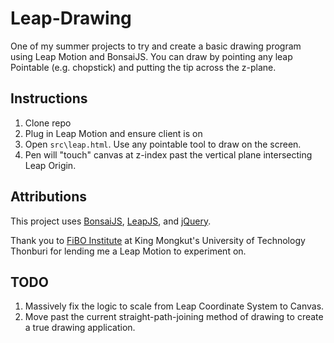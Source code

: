 # Leap-Drawing

One of my summer projects to try and create a basic drawing program using Leap Motion and BonsaiJS.
You can draw by pointing any leap Pointable (e.g. chopstick) and putting the tip across the z-plane.

## Instructions

1. Clone repo
2. Plug in Leap Motion and ensure client is on
3. Open ```src\leap.html```. Use any pointable tool to draw on the screen. 
4. Pen will "touch" canvas at z-index past the vertical plane intersecting Leap Origin. 

## Attributions

This project uses [BonsaiJS](https://bonsaijs.org/), [LeapJS](https://github.com/leapmotion/leapjs), and [jQuery](https://jquery.com/).

Thank you to [FiBO Institute](http://fibo.kmutt.ac.th/) at King Mongkut's University of Technology Thonburi for lending me a Leap Motion to experiment on.

## TODO 

1. Massively fix the logic to scale from Leap Coordinate System to Canvas.
2. Move past the current straight-path-joining method of drawing to create a true drawing application.